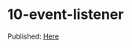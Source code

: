 # 10-event-listener

Published: [Here](https://undefinedCudaCore.github.io/10-event-listener/index.html)
